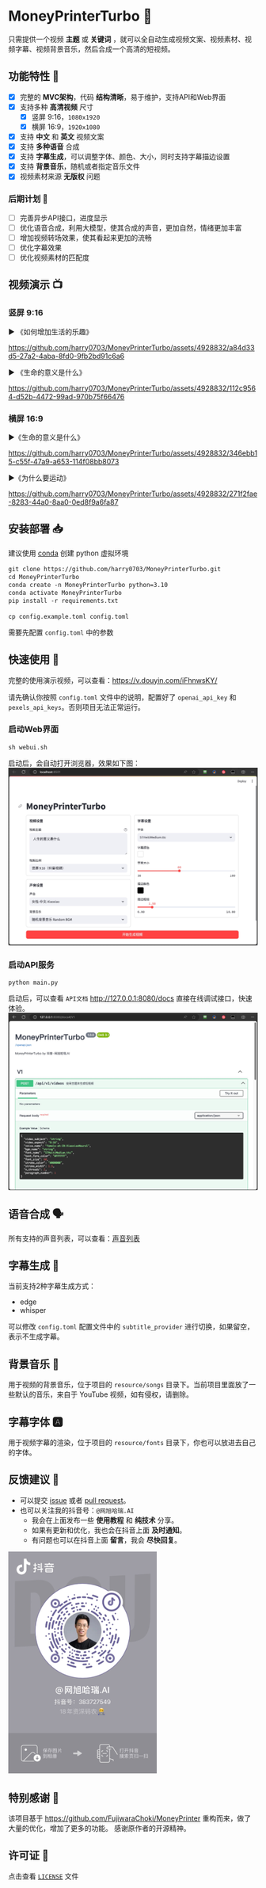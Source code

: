 # MoneyPrinterTurbo 💸

只需提供一个视频 **主题** 或 **关键词** ，就可以全自动生成视频文案、视频素材、视频字幕、视频背景音乐，然后合成一个高清的短视频。

## 功能特性 🎯

- [x] 完整的 **MVC架构**，代码 **结构清晰**，易于维护，支持API和Web界面
- [x] 支持多种 **高清视频** 尺寸
  - [x] 竖屏 9:16，`1080x1920`
  - [x] 横屏 16:9，`1920x1080`
- [x] 支持 **中文** 和 **英文** 视频文案
- [x] 支持 **多种语音** 合成
- [x] 支持 **字幕生成**，可以调整字体、颜色、大小，同时支持字幕描边设置
- [x] 支持 **背景音乐**，随机或者指定音乐文件
- [x] 视频素材来源 **无版权** 问题

### 后期计划 🚀
- [ ] 完善异步API接口，进度显示
- [ ] 优化语音合成，利用大模型，使其合成的声音，更加自然，情绪更加丰富
- [ ] 增加视频转场效果，使其看起来更加的流畅
- [ ] 优化字幕效果
- [ ] 优化视频素材的匹配度

## 视频演示 📺

### 竖屏 9:16

▶️ 《如何增加生活的乐趣》

https://github.com/harry0703/MoneyPrinterTurbo/assets/4928832/a84d33d5-27a2-4aba-8fd0-9fb2bd91c6a6

▶️ 《生命的意义是什么》

https://github.com/harry0703/MoneyPrinterTurbo/assets/4928832/112c9564-d52b-4472-99ad-970b75f66476

### 横屏 16:9

▶️《生命的意义是什么》

https://github.com/harry0703/MoneyPrinterTurbo/assets/4928832/346ebb15-c55f-47a9-a653-114f08bb8073

▶️《为什么要运动》

https://github.com/harry0703/MoneyPrinterTurbo/assets/4928832/271f2fae-8283-44a0-8aa0-0ed8f9a6fa87


## 安装部署 📥

建议使用 [conda](https://conda.io/projects/conda/en/latest/user-guide/install/index.html) 创建 python 虚拟环境

```shell
git clone https://github.com/harry0703/MoneyPrinterTurbo.git
cd MoneyPrinterTurbo
conda create -n MoneyPrinterTurbo python=3.10
conda activate MoneyPrinterTurbo
pip install -r requirements.txt

cp config.example.toml config.toml
```

需要先配置 `config.toml` 中的参数

## 快速使用 🚀

完整的使用演示视频，可以查看：https://v.douyin.com/iFhnwsKY/

请先确认你按照 `config.toml` 文件中的说明，配置好了 `openai_api_key` 和 `pexels_api_keys`。否则项目无法正常运行。

### 启动Web界面

```shell
sh webui.sh
```

启动后，会自动打开浏览器，效果如下图：
![](docs/webui.jpg)

### 启动API服务

```shell
python main.py
```

启动后，可以查看 `API文档` http://127.0.0.1:8080/docs 直接在线调试接口，快速体验。
![](docs/api.jpg)

## 语音合成 🗣

所有支持的声音列表，可以查看：[声音列表](./docs/voice-list.txt)

## 字幕生成 📜

当前支持2种字幕生成方式：

- edge
- whisper

可以修改 `config.toml` 配置文件中的 `subtitle_provider` 进行切换，如果留空，表示不生成字幕。

## 背景音乐 🎵

用于视频的背景音乐，位于项目的 `resource/songs` 目录下。当前项目里面放了一些默认的音乐，来自于 YouTube 视频，如有侵权，请删除。

## 字幕字体 🅰

用于视频字幕的渲染，位于项目的 `resource/fonts` 目录下，你也可以放进去自己的字体。

## 反馈建议 📢

- 可以提交 [issue](https://github.com/harry0703/MoneyPrinterTurbo/issues) 或者 [pull request](https://github.com/harry0703/MoneyPrinterTurbo/pulls)。
- 也可以关注我的抖音号：`@网旭哈瑞.AI`
    - 我会在上面发布一些 **使用教程** 和 **纯技术** 分享。
    - 如果有更新和优化，我也会在抖音上面 **及时通知**。
    - 有问题也可以在抖音上面 **留言**，我会 **尽快回复**。

<img src="docs/douyin.jpg" width="300">

## 特别感谢 🙏

该项目基于 https://github.com/FujiwaraChoki/MoneyPrinter 重构而来，做了大量的优化，增加了更多的功能。
感谢原作者的开源精神。

## 许可证 📝

点击查看 [`LICENSE`](LICENSE) 文件

